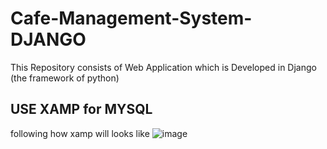 # Cafe-Management-System-DJANGO
 This Repository consists of  Web Application which is Developed in Django (the framework of python)
 
 ## USE XAMP for MYSQL
following how xamp will looks like
![image](https://user-images.githubusercontent.com/80707427/161841017-8d302d2c-33f5-43b9-826b-38f1a0d86fcb.png)
